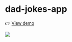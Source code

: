 # dad-jokes-app

👉 [View demo](https://thanh-luan-nguyen.github.io/dad-jokes-app/)

<img src="https://github.com/thanh-luan-nguyen/thanh-luan-nguyen/blob/main/project_preview_gifs/udemy/Dad%20Jokes%20App.gif"/>


